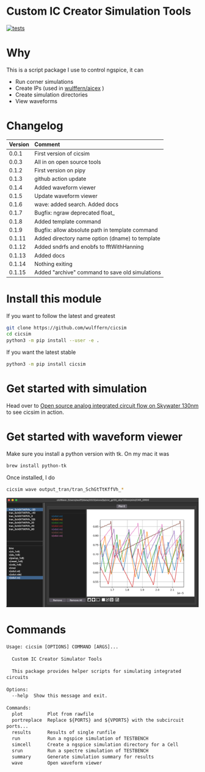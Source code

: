 
# Custom IC Creator Simulation Tools

[![tests](https://github.com/wulffern/cicsim/actions/workflows/main.yml/badge.svg)](https://github.com/wulffern/cicsim/actions/workflows/main.yml)


# Why
This is a script package I use to control ngspice, it can

- Run corner simulations
- Create IPs (used in  [wulffern/aicex](https://github.com/wulffern/aicex) )
- Create simulation directories
- View waveforms

# Changelog

| Version | Comment                                         |
|:--------|:------------------------------------------------|
| 0.0.1   | First version of cicsim                         |
| 0.0.3   | All in on open source tools                     |
| 0.1.2   | First version on pipy                           |
| 0.1.3   | github action update                            |
| 0.1.4   | Added waveform viewer                           |
| 0.1.5   | Update waveform viewer                          |
| 0.1.6   | wave: added search. Added docs                  |
| 0.1.7   | Bugfix: ngraw deprecated float_                 |
| 0.1.8   | Added template command                          |
| 0.1.9   | Bugfix: allow absolute path in template command |
| 0.1.11  | Added directory name option (dname) to template |
| 0.1.12  | Added sndrfs and enobfs to fftWithHanning       |
| 0.1.13  | Added docs                                      |
| 0.1.14  | Nothing exiting                                 |
| 0.1.15  | Added "archive" command to save old simulations |







# Install this module
If you want to follow the latest and greatest
``` sh
git clone https://github.com/wulffern/cicsim
cd cicsim
python3 -m pip install --user -e . 
```

If you want the latest stable

``` bash
python3 -m pip install cicsim
```

# Get started with simulation
Head over to [Open source analog integrated circuit flow on Skywater
130nm](https://analogicus.com/rply_ex0_sky130nm/tutorial) to see cicsim in action.

# Get started with waveform viewer

Make sure you install a python version with tk. On my mac it was

``` bash
brew install python-tk
```

Once installed, I do

``` bash
cicsim wave output_tran/tran_SchGtTtKffVh_*
```

![](wave.png)


# Commands

``` 
Usage: cicsim [OPTIONS] COMMAND [ARGS]...

  Custom IC Creator Simulator Tools

  This package provides helper scripts for simulating integrated circuits

Options:
  --help  Show this message and exit.

Commands:
  plot         Plot from rawfile
  portreplace  Replace ${PORTS} and ${VPORTS} with the subcircuit ports...
  results      Results of single runfile
  run          Run a ngspice simulation of TESTBENCH
  simcell      Create a ngspice simulation directory for a Cell
  srun         Run a spectre simulation of TESTBENCH
  summary      Generate simulation summary for results
  wave         Open waveform viewer
```
